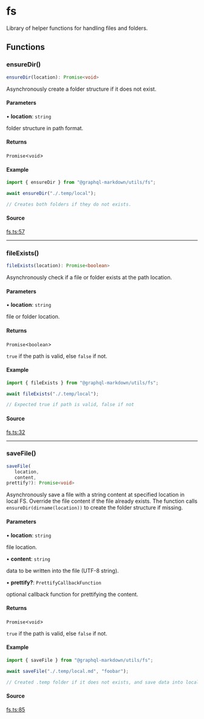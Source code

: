 # fs

Library of helper functions for handling files and folders.

## Functions

### ensureDir()

```ts
ensureDir(location): Promise<void>
```

Asynchronously create a folder structure if it does not exist.

#### Parameters

• **location**: `string`

folder structure in path format.

#### Returns

`Promise`\<`void`\>

#### Example

```js
import { ensureDir } from "@graphql-markdown/utils/fs";

await ensureDir("./.temp/local");

// Creates both folders if they do not exists.
```

#### Source

[fs.ts:57](https://github.com/graphql-markdown/graphql-markdown/blob/main/packages/utils/src/fs.ts#L57)

---

### fileExists()

```ts
fileExists(location): Promise<boolean>
```

Asynchronously check if a file or folder exists at the path location.

#### Parameters

• **location**: `string`

file or folder location.

#### Returns

`Promise`\<`boolean`\>

`true` if the path is valid, else `false` if not.

#### Example

```js
import { fileExists } from "@graphql-markdown/utils/fs";

await fileExists("./.temp/local");

// Expected true if path is valid, false if not
```

#### Source

[fs.ts:32](https://github.com/graphql-markdown/graphql-markdown/blob/main/packages/utils/src/fs.ts#L32)

---

### saveFile()

```ts
saveFile(
   location,
   content,
prettify?): Promise<void>
```

Asynchronously save a file with a string content at specified location in local FS.
Override the file content if the file already exists.
The function calls `ensureDir(dirname(location))` to create the folder structure if missing.

#### Parameters

• **location**: `string`

file location.

• **content**: `string`

data to be written into the file (UTF-8 string).

• **prettify?**: `PrettifyCallbackFunction`

optional callback function for prettifying the content.

#### Returns

`Promise`\<`void`\>

`true` if the path is valid, else `false` if not.

#### Example

```js
import { saveFile } from "@graphql-markdown/utils/fs";

await saveFile("./.temp/local.md", "foobar");

// Created .temp folder if it does not exists, and save data into local.md
```

#### Source

[fs.ts:85](https://github.com/graphql-markdown/graphql-markdown/blob/main/packages/utils/src/fs.ts#L85)
